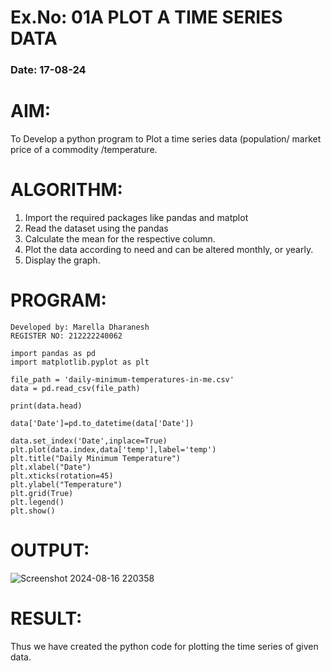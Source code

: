 # Ex.No: 01A PLOT A TIME SERIES DATA
###  Date: 17-08-24

# AIM:
To Develop a python program to Plot a time series data (population/ market price of a commodity
/temperature.
# ALGORITHM:
1. Import the required packages like pandas and matplot
2. Read the dataset using the pandas
3. Calculate the mean for the respective column.
4. Plot the data according to need and can be altered monthly, or yearly.
5. Display the graph.
# PROGRAM:
```
Developed by: Marella Dharanesh
REGISTER NO: 212222240062
```
```
import pandas as pd
import matplotlib.pyplot as plt

file_path = 'daily-minimum-temperatures-in-me.csv'
data = pd.read_csv(file_path)

print(data.head)

data['Date']=pd.to_datetime(data['Date'])

data.set_index('Date',inplace=True)
plt.plot(data.index,data['temp'],label='temp')
plt.title("Daily Minimum Temperature")
plt.xlabel("Date")
plt.xticks(rotation=45)
plt.ylabel("Temperature")
plt.grid(True)
plt.legend()
plt.show()

```



# OUTPUT:
![Screenshot 2024-08-16 220358](https://github.com/user-attachments/assets/9baa26a5-d9b0-484a-8de1-354907cbae86)






# RESULT:
Thus we have created the python code for plotting the time series of given data.
